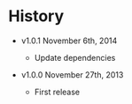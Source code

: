 # History

- v1.0.1 November 6th, 2014
  - Update dependencies

- v1.0.0 November 27th, 2013
  - First release
